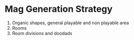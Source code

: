 # Mag Generation Strategy
1. Organic shapes, general playable and non playable area
2. Rooms
3. Room divisions and doodads
